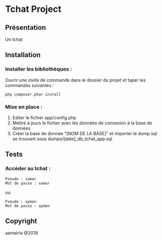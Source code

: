 Tchat Project
========================
## Présentation

Un tchat 

## Installation
### Installer les bibliothèques :

Ouvrir une invite de commande dans le dossier du projet et taper les commandes suivantes :

    php composer.phar install


### Mise en place :
 1. Editer le fichier app/config.php
 2. Mettre à jours le fichier avec les données de connexion à la base de donnèes
 4. Créer la base de donnée "[NOM DE LA BASE]" et importer le dump sql se trouvant sous dumps/[date]_db_tchat_app.sql


## Tests
### Accéder au tchat :

    Pseudo : samar
    Mot de passe : samar

ou

    Pseudo : aymen
    Mot de passe : aymen



## Copyright

aamairia @2018
